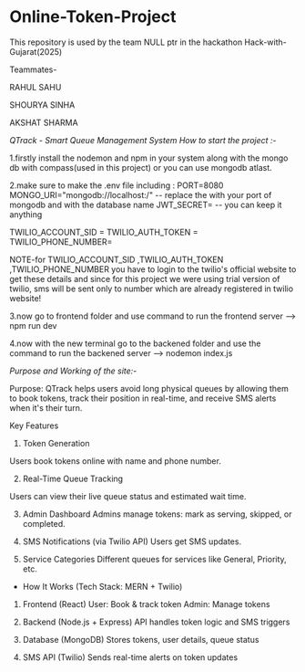 # Online-Token-Project
This repository is used by the team NULL ptr in the hackathon Hack-with-Gujarat(2025)

Teammates-

RAHUL SAHU

SHOURYA SINHA

AKSHAT SHARMA


*QTrack - Smart Queue Management System*
*How to start the project :-*

1.firstly install the nodemon and npm in your system along with the mongo db with compass(used in this project) or you can use mongodb atlast.

2.make sure to make the .env file
including :
  PORT=8080
  MONGO_URI="mongodb://localhost:<port>/<database-name>" -- replace the <port> with your port of mongodb and <database-name> with the database name
  JWT_SECRET= -- you can keep it anything
  
  TWILIO_ACCOUNT_SID = 
  TWILIO_AUTH_TOKEN = 
  TWILIO_PHONE_NUMBER=
  
NOTE-for TWILIO_ACCOUNT_SID ,TWILIO_AUTH_TOKEN ,TWILIO_PHONE_NUMBER you have to login to the twilio's official website to get these details
and since for this project we were using trial version of twilio, sms will be sent only to number which are already registered in twilio website!

3.now go to frontend folder and use command to run the frontend server --> npm run dev

4.now with the new terminal go to the backened folder and use the command to run the backened server --> nodemon index.js




*Purpose and Working of the site:-*

 Purpose: 
QTrack helps users avoid long physical queues by allowing them to book tokens, track their position in real-time, and receive SMS alerts when it's their turn.

Key Features
 1. Token Generation 

Users book tokens online with name and phone number.

 2. Real-Time Queue Tracking 

Users can view their live queue status and estimated wait time.

 3. Admin Dashboard 
Admins manage tokens: mark as serving, skipped, or completed.

 4. SMS Notifications (via Twilio API) 
Users get SMS updates.

5. Service Categories
Different queues for services like General, Priority, etc.

* How It Works (Tech Stack: MERN + Twilio)

 1. Frontend (React) 
User: Book & track token
Admin: Manage tokens

 2. Backend (Node.js + Express) 
API handles token logic and SMS triggers

3. Database (MongoDB) 
Stores tokens, user details, queue status

 4. SMS API (Twilio) 
Sends real-time alerts on token updates


